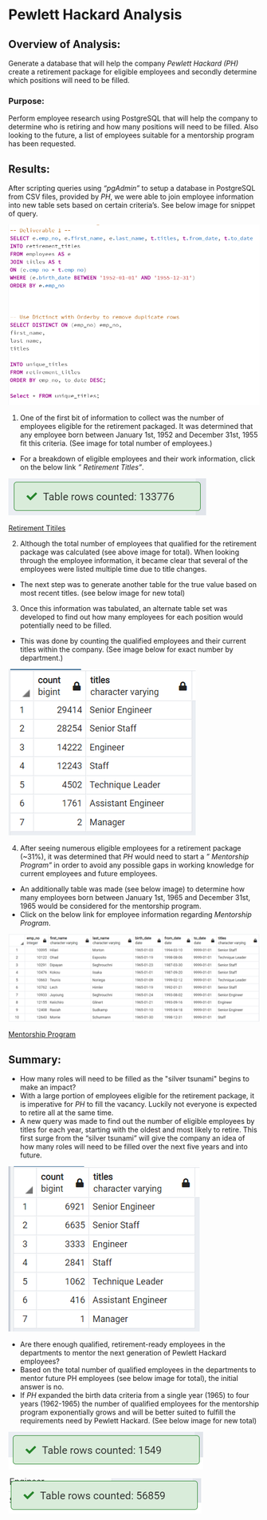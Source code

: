 # Pewlett Hackard Analysis

## Overview of Analysis: 
Generate a database that will help the company *Pewlett Hackard (PH)* create a retirement package for eligible employees and secondly determine which positions will need to be filled. 
### Purpose:
Perform employee research using PostgreSQL that will help the company to determine who is retiring and how many positions will need to be filled. Also looking to the future, a list of employees suitable for a mentorship program has been requested. 

## Results: 
After scripting queries using *“pgAdmin”* to setup a database in PostgreSQL from CSV files, provided by *PH*, we were able to join employee information into new table sets based on certain criteria’s. See below image for snippet of query.

![]( https://github.com/Apollo619/Pewlett-Hackard-Analysis/blob/main/Resources/query%20script.PNG)

1.	One of the first bit of information to collect was the number of employees eligible for the retirement packaged. It was determined that any employee born between January 1st, 1952 and December 31st, 1955 fit this criteria. (See image for total number of employees.) 
-	For a breakdown of eligible employees and their work information, click on the below link *” Retirement Titles”*.

![]( https://github.com/Apollo619/Pewlett-Hackard-Analysis/blob/main/Resources/Number%20of%20employees%20eligible%20for%20retirement_retirement_titles.PNG)

[Retirement Titiles](https://github.com/Apollo619/Pewlett-Hackard-Analysis/blob/main/Data/retirement_titles.csv)

2.	Although the total number of employees that qualified for the retirement package was calculated (see above image for total). When looking through the employee information, it became clear that several of the employees were listed multiple time due to title changes. 
-	The next step was to generate another table for the true value based on most recent titles. (see below image for new total)

[](https://github.com/Apollo619/Pewlett-Hackard-Analysis/blob/main/Resources/Number%20of%20employees%20eligible%20for%20retirement_unique_titles.PNG)

3.	Once this information was tabulated, an alternate table set was developed to find out how many employees for each position would potentially need to be filled. 
-	This was done by counting the qualified employees and their current titles within the company. (See image below for exact number by department.)

![]( https://github.com/Apollo619/Pewlett-Hackard-Analysis/blob/main/Resources/retiring%20titles.PNG) 

4.	After seeing numerous eligible employees for a retirement package (~31%), it was determined that *PH* would need to start a *” Mentorship Program”* in order to avoid any possible gaps in working knowledge for current employees and future employees.  
-	An additionally table was made (see below image) to determine how many employees born between January 1st, 1965 and December 31st, 1965 would be considered for the mentorship program.
-	Click on the below link for employee information regarding *Mentorship Program*.

![]( https://github.com/Apollo619/Pewlett-Hackard-Analysis/blob/main/Resources/mentorship%20table.PNG)

[Mentorship Program](https://github.com/Apollo619/Pewlett-Hackard-Analysis/blob/main/Data/mentorship_eligibilty.csv)

## Summary:
-	How many roles will need to be filled as the "silver tsunami" begins to make an impact?
  -	With a large portion of employees eligible for the retirement package, it is imperative for *PH* to fill the vacancy. Luckily not everyone is expected to retire all at the       same time. 
  -	A new query was made to find out the number of eligible employees by titles for each year, starting with the oldest and most likely to retire. This first surge from the        “silver tsunami” will give the company an idea of how many roles will need to be filled over the next five years and into future. 

![]( https://github.com/Apollo619/Pewlett-Hackard-Analysis/blob/main/Resources/count%20of%20retirees%20in%2052.PNG) 

-	Are there enough qualified, retirement-ready employees in the departments to mentor the next generation of Pewlett Hackard employees?
  - Based on the total number of qualified employees in the departments to mentor future PH employees (see below image for total), the initial answer is no. 
  -	If *PH* expanded the birth data criteria from a single year (1965) to four years (1962-1965) the number of qualified employees for the mentorship program exponentially grows     and will be better suited to fulfill the requirements need by Pewlett Hackard. (See below image for new total)

![]( https://github.com/Apollo619/Pewlett-Hackard-Analysis/blob/main/Resources/Number%20of%20employees%20eligible%20for%20mentorship%20program.PNG)

![]( https://github.com/Apollo619/Pewlett-Hackard-Analysis/blob/main/Resources/Number%20of%20employees%20eligible%20for%20mentorship%20expanded.PNG)
